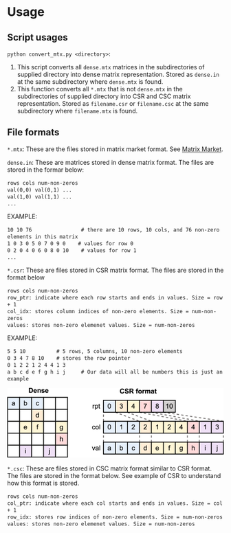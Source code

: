 # Usage

## Script usages

`python convert_mtx.py <directory>`: 
1. This script converts all `dense.mtx` matrices in the subdirectories of supplied directory into dense matrix representation. Stored as `dense.in` at the same subdirectory where `dense.mtx` is found. 
2. This function converts all `*.mtx` that is not `dense.mtx` in the subdirectories of supplied directory into CSR and CSC matrix representation. Stored as `filename.csr` or `filename.csc` at the  same subdirectory where `filename.mtx` is found.

## File formats
`*.mtx`: These are the files stored in matrix market format. See [Matrix Market](https://math.nist.gov/MatrixMarket/formats.html).

`dense.in`: These are matrices stored in dense matrix format. The files are stored in the formar below:
```
rows cols num-non-zeros
val(0,0) val(0,1) ...
val(1,0) val(1,1) ...
...
```

EXAMPLE:
```
10 10 76                # there are 10 rows, 10 cols, and 76 non-zero elements in this matrix
1 0 3 0 5 0 7 0 9 0    # values for row 0
0 2 0 4 0 6 0 8 0 10    # values for row 1
...
```

`*.csr`: These are files stored in CSR matrix format. The files are stored in the format below
```
rows cols num-non-zeros
row_ptr: indicate where each row starts and ends in values. Size = row + 1
col_idx: stores column indices of non-zero elements. Size = num-non-zeros 
values: stores non-zero elemenet values. Size = num-non-zeros 
```

EXAMPLE:
```
5 5 10          # 5 rows, 5 columns, 10 non-zero elements
0 3 4 7 8 10    # stores the row pointer
0 1 2 2 1 2 4 4 1 3
a b c d e f g h i j     # Our data will all be numbers this is just an example
```
![alt text](image.png)


`*.csc`: These are files stored in CSC matrix format similar to CSR format. The files are stored in the format below. See example of CSR to understand how this format is stored.
```
rows cols num-non-zeros
col_ptr: indicate where each col starts and ends in values. Size = col + 1
row_idx: stores row indices of non-zero elements. Size = num-non-zeros 
values: stores non-zero elemenet values. Size = num-non-zeros 
```
